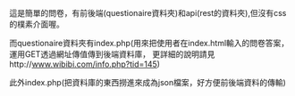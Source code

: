 這是簡單的問卷，有前後端(questionaire資料夾)和api(rest的資料夾),但沒有css的樸素介面喔。<br />

而questionaire資料夾有index.php(用來把使用者在index.html輸入的問卷答案，運用GET透過網址傳值傳到後端資料庫，
更詳細的說明請見http://www.wibibi.com/info.php?tid=145)<br />

此外index.php(把資料庫的東西撈進來成為json檔案，好方便前後端資料的傳輸)
